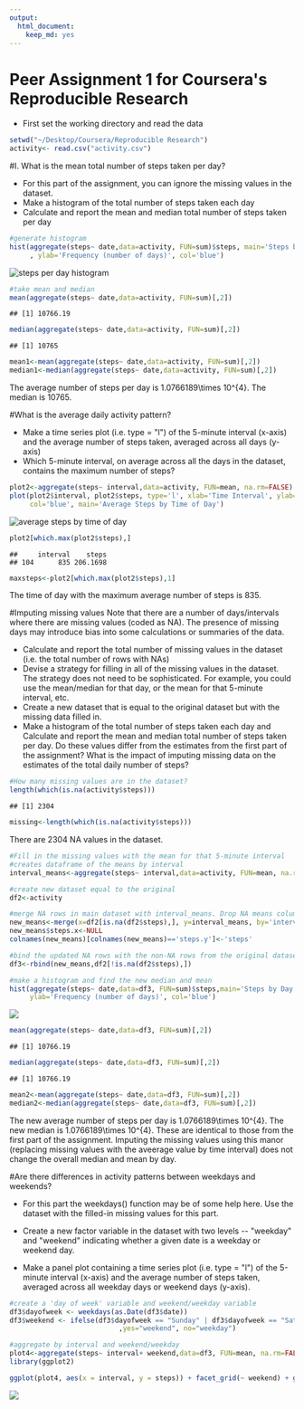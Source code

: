 ```yaml
---
output: 
  html_document: 
    keep_md: yes
---
```

Peer Assignment 1 for Coursera's Reproducible Research
=================

* First set the working directory and read the data 

```r
setwd("~/Desktop/Coursera/Reproducible Research")
activity<- read.csv("activity.csv")
```

#I. What is the mean total number of steps taken per day?
* For this part of the assignment, you can ignore the missing values in the dataset.
* Make a histogram of the total number of steps taken each day
* Calculate and report the mean and median total number of steps taken per day


```r
#generate histogram
hist(aggregate(steps~ date,data=activity, FUN=sum)$steps, main='Steps by Day', xlab='Daily steps'
     , ylab='Frequency (number of days)', col='blue')
```

![steps per day histogram](PeerAssignment1_files/figure-html/unnamed-chunk-2-1.png)

```r
#take mean and median
mean(aggregate(steps~ date,data=activity, FUN=sum)[,2]) 
```

```
## [1] 10766.19
```

```r
median(aggregate(steps~ date,data=activity, FUN=sum)[,2]) 
```

```
## [1] 10765
```

```r
mean1<-mean(aggregate(steps~ date,data=activity, FUN=sum)[,2]) 
median1<-median(aggregate(steps~ date,data=activity, FUN=sum)[,2]) 
```

The average number of steps per day is 1.0766189\times 10^{4}. The median is 10765.

#What is the average daily activity pattern?
* Make a time series plot (i.e. type = "l") of the 5-minute interval (x-axis) and the average number of steps taken, averaged across all days (y-axis)
* Which 5-minute interval, on average across all the days in the dataset, contains the maximum number of steps?


```r
plot2<-aggregate(steps~ interval,data=activity, FUN=mean, na.rm=FALSE)
plot(plot2$interval, plot2$steps, type='l', xlab='Time Interval', ylab='Average Number of Steps',
     col='blue', main='Average Steps by Time of Day')
```

![average steps by time of day](PeerAssignment1_files/figure-html/unnamed-chunk-3-1.png)

```r
plot2[which.max(plot2$steps),]
```

```
##     interval    steps
## 104      835 206.1698
```

```r
maxsteps<-plot2[which.max(plot2$steps),1]
```
The time of day with the maximum average number of steps is 835.


#Imputing missing values
Note that there are a number of days/intervals where there are missing values (coded as NA). The presence of missing days may introduce bias into some calculations or summaries of the data.

* Calculate and report the total number of missing values in the dataset (i.e. the total number of rows with NAs)
* Devise a strategy for filling in all of the missing values in the dataset. The strategy does not need to be sophisticated. For example, you could use the mean/median for that day, or the mean for that 5-minute interval, etc.
* Create a new dataset that is equal to the original dataset but with the missing data filled in.
* Make a histogram of the total number of steps taken each day and Calculate and report the mean and median total number of steps taken per day. Do these values differ from the estimates from the first part of the assignment? What is the impact of imputing missing data on the estimates of the total daily number of steps?


```r
#How many missing values are in the dataset?
length(which(is.na(activity$steps)))
```

```
## [1] 2304
```

```r
missing<-length(which(is.na(activity$steps)))
```
There are 2304 NA values in the dataset.


```r
#Fill in the missing values with the mean for that 5-minute interval
#creates dataframe of the means by interval
interval_means<-aggregate(steps~ interval,data=activity, FUN=mean, na.rm=FALSE)

#create new dataset equal to the original
df2<-activity

#merge NA rows in main dataset with interval_means. Drop NA means column and rename 'steps' column
new_means<-merge(x=df2[is.na(df2$steps),], y=interval_means, by='interval')
new_means$steps.x<-NULL
colnames(new_means)[colnames(new_means)=='steps.y']<-'steps'

#bind the updated NA rows with the non-NA rows from the original dataset 
df3<-rbind(new_means,df2[!is.na(df2$steps),])

#make a histogram and find the new median and mean
hist(aggregate(steps~ date,data=df3, FUN=sum)$steps,main='Steps by Day', xlab='Daily steps',
     ylab='Frequency (number of days)', col='blue')
```

![](PeerAssignment1_files/figure-html/unnamed-chunk-5-1.png)<!-- -->

```r
mean(aggregate(steps~ date,data=df3, FUN=sum)[,2]) 
```

```
## [1] 10766.19
```

```r
median(aggregate(steps~ date,data=df3, FUN=sum)[,2])
```

```
## [1] 10766.19
```

```r
mean2<-mean(aggregate(steps~ date,data=df3, FUN=sum)[,2]) 
median2<-median(aggregate(steps~ date,data=df3, FUN=sum)[,2]) 
```

The new average number of steps per day is 1.0766189\times 10^{4}. The new median is 1.0766189\times 10^{4}. These are identical to those from the first part of the assignment. Imputing the missing values using this manor (replacing missing values with the aveerage value by time interval) does not change the overall median and mean by day.

#Are there differences in activity patterns between weekdays and weekends?
* For this part the weekdays() function may be of some help here. Use the dataset with the filled-in missing values for this part.

* Create a new factor variable in the dataset with two levels -- "weekday" and "weekend" indicating whether a given date is a weekday or weekend day.

* Make a panel plot containing a time series plot (i.e. type = "l") of the 5-minute interval (x-axis) and the average number of steps taken, averaged across all weekday days or weekend days (y-axis). 


```r
#create a 'day of week' variable and weekend/weekday variable
df3$dayofweek <- weekdays(as.Date(df3$date))
df3$weekend <- ifelse(df3$dayofweek == "Sunday" | df3$dayofweek == "Saturday"  
                           ,yes="weekend", no="weekday")

#aggregate by interval and weekend/weekday
plot4<-aggregate(steps~ interval+ weekend,data=df3, FUN=mean, na.rm=FALSE)
library(ggplot2)

ggplot(plot4, aes(x = interval, y = steps)) + facet_grid(~ weekend) + geom_line(col='blue')
```

![](PeerAssignment1_files/figure-html/unnamed-chunk-6-1.png)<!-- -->

